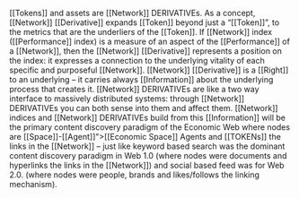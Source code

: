 [[Tokens]] and assets are [[Network]] DERIVATIVEs. As a concept, [[Network]] [[Derivative]] expands [[Token]] beyond just a “[[Token]]”, to the metrics that are the underliers of the [[Token]]. If [[Network]] index ([[Performance]] index) is a measure of an aspect of the [[Performance]] of a [[Network]], then the [[Network]] [[Derivative]] represents a position on the index: it expresses a connection to the underlying vitality of each specific and purposeful [[Network]]. [[Network]] [[Derivative]] is a [[Right]] to an underlying – it carries always [[Information]] about the underlying process that creates it. [[Network]] DERIVATIVEs are like a two way interface to massively distributed systems: through [[Network]] DERIVATIVEs you can both sense into them and affect them. [[Network]] indices and [[Network]] DERIVATIVEs build from this [[Information]] will be the primary content discovery paradigm of the Economic Web where nodes are [[Space]]-[[Agent]]">[[Economic Space]] Agents and [[TOKENs]] the links in the [[Network]] – just like keyword based search was the dominant content discovery paradigm in Web 1.0 (where nodes were documents and hyperlinks the links in the [[Network]]) and social based feed was for Web 2.0. (where nodes were people, brands and likes/follows the linking mechanism).